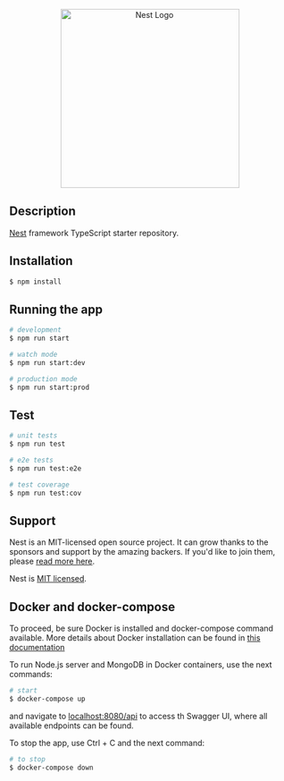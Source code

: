 <p align="center">
  <a href="http://nestjs.com/" target="blank"><img src="https://nestjs.com/img/logo_text.svg" width="320" alt="Nest Logo" /></a>
</p>

## Description

[Nest](https://github.com/nestjs/nest) framework TypeScript starter repository.

## Installation

```bash
$ npm install
```

## Running the app

```bash
# development
$ npm run start

# watch mode
$ npm run start:dev

# production mode
$ npm run start:prod
```

## Test

```bash
# unit tests
$ npm run test

# e2e tests
$ npm run test:e2e

# test coverage
$ npm run test:cov
```

## Support

Nest is an MIT-licensed open source project. It can grow thanks to the sponsors and support by the amazing backers. If you'd like to join them, please [read more here](https://docs.nestjs.com/support).

Nest is [MIT licensed](LICENSE).

## Docker and docker-compose

To proceed, be sure Docker is installed and docker-compose command available. More details about Docker installation can be found in [this documentation](https://docs.docker.com/compose/install/)


To run Node.js server and MongoDB in Docker containers, use the next commands:

```bash
# start
$ docker-compose up

```
and navigate to [localhost:8080/api](http://localhost:8080/api) to access th Swagger UI, where all available endpoints can be found.

To stop the app, use Ctrl + C and the next command:
```bash
# to stop
$ docker-compose down

```

